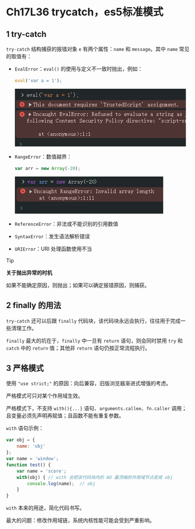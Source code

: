 # Ch17L36 trycatch，es5标准模式



## 1 try-catch

`try-catch` 结构捕获的报错对象 `e` 有两个属性：`name` 和 `message`。其中 `name` 常见的取值有：

- `EvalError`：`eval()` 的使用与定义不一致时抛出，例如：

  ```js
  eval('var a = 1');
  ```

  ![](../assets/17.1.png)

- `RangeError`：数值越界：

  ```js
  var arr = new Array(-20);
  ```

  ![](../assets/17.2.png)

- `ReferenceError`：非法或不能识别的引用数值

- `SyntaxError`：发生语法解析错误

- `URIError`：URI 处理函数使用不当

> [!tip]
>
> **关于抛出异常的时机**
>
> 如果不能确定原因，则抛出；如果可以确定报错原因，则捕获。



## 2 finally 的用法

`try-catch` 还可以后跟 `finally` 代码块，该代码块永远会执行，往往用于完成一些清理工作。

`finally` 最大的坑在于，`finally` 中一旦有 `return` 语句，则会同时禁用 `try` 和 `catch` 中的 `return` 值；其他非 `return` 语句仍按正常流程执行。



## 3 严格模式

使用 `"use strict;"` 的原因：向后兼容，旧版浏览器渐进式增强的考虑。

严格模式可只对某个作用域生效。

严格模式下，不支持 `with(){...}` 语句、`arguments.callee`、`fn.caller` 调用；且变量必须先声明再赋值；且函数不能有重复参数。

`with` 语句示例：

```js
var obj = {
    name: 'obj'
};
var name = 'window';
function test() {
    var name = 'score';
    with(obj) { // with 会把该代码块内的 AO 最顶端的作用域节点变成 obj
        console.log(name);  // obj
    }
}
```

`with` 本来的用途，简化代码书写。

最大的问题：修改作用域链，系统内核性能可能会受到严重影响。
